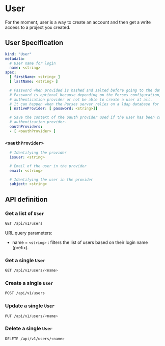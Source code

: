# User

For the moment, user is a way to create an account and then get a write access to a project you created.

## User Specification

```yaml
kind: "User"
metadata:
  # User name for login
  name: <string>
spec:
  [ firstName: <string> ]
  [ lastName: <string> ]

  # Password when provided is hashed and salted before going to the database
  # Password is optional because depending on the Perses configuration, you might be able to login with external
  # authentication provider or not be able to create a user at all.
  # It can happen when the Perses server relies on a ldap database for authentication.
  [ nativeProvider: [ password: <string>]] 

  # Save the context of the oauth provider used if the user has been created from an external OIDC or OAuth
  # authentication provider.
  oauthProviders:  
  - [ <oauthProvider> ]
```

### `<oauthProvider>`

```yaml
  # Identifying the provider
  issuer: <string>

  # Email of the user in the provider
  email: <string>

  # Identifying the user in the provider
  subject: <string>
```

## API definition

### Get a list of `User`

```bash
GET /api/v1/users
```

URL query parameters:

- name = `<string>` : filters the list of users based on their login name (prefix).

### Get a single `User`

```bash
GET /api/v1/users/<name>
```

### Create a single `User`

```bash
POST /api/v1/users
```

### Update a single `User`

```bash
PUT /api/v1/users/<name>
```

### Delete a single `User`

```bash
DELETE /api/v1/users/<name>
```
